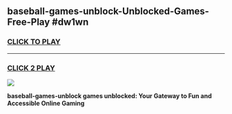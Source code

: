 
## baseball-games-unblock-Unblocked-Games-Free-Play #dw1wn
<h3>
<a href="https://us.freeplayer.one?title=baseball-games-unblock&ref=9M">CLICK TO PLAY</a></h3>
<hr>

<h3>
<a href="https://us.freeplayer.one?title=baseball-games-unblock&ref=9M">CLICK 2 PLAY</a>
  
</h3>

<a href="https://us.freeplayer.one?title=baseball-games-unblock&ref=9M"><img src="https://clearcache.store/games.png"></a>


**baseball-games-unblock games unblocked: Your Gateway to Fun and Accessible Online Gaming**
